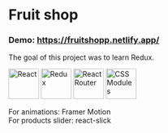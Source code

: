 # Fruit shop

### Demo: https://fruitshopp.netlify.app/

The goal of this project was to learn Redux.

<img src="https://user-images.githubusercontent.com/79527801/172619681-0c968baa-d60c-4757-8191-743a11383fe4.png" alt="React" width="60"> <img src="https://user-images.githubusercontent.com/79527801/183250792-f121ea0a-a70c-4798-857f-a7179b6a3a67.png" alt="Redux" width="60"> <img src="https://user-images.githubusercontent.com/79527801/183250974-b2cf29fe-22a3-45a5-aca2-16af797977f7.png" alt="React Router" width="60"> <img src="https://user-images.githubusercontent.com/79527801/172620796-9f2368f8-aba7-4f82-b5f2-a84263f6388c.png" alt="CSS Modules" width="60">

For animations: Framer Motion <br />
For products slider: react-slick
